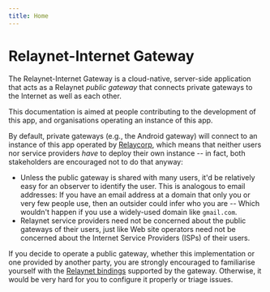 ```yaml
---
title: Home
---
```

# Relaynet-Internet Gateway

The Relaynet-Internet Gateway is a cloud-native, server-side application that acts as a Relaynet _public gateway_ that connects private gateways to the Internet as well as each other.

This documentation is aimed at people contributing to the development of this app, and organisations operating an instance of this app.

By default, private gateways (e.g., the Android gateway) will connect to an instance of this app operated by [Relaycorp](https://relaycorp.tech/), which means that neither users nor service providers _have_ to deploy their own instance -- in fact, both stakeholders are encouraged not to do that anyway:

- Unless the public gateway is shared with many users, it'd be relatively easy for an observer to identify the user. This is analogous to email addresses: If you have an email address at a domain that only you or very few people use, then an outsider could infer who you are -- Which wouldn't happen if you use a widely-used domain like `gmail.com`.
- Relaynet service providers need not be concerned about the public gateways of their users, just like Web site operators need not be concerned about the Internet Service Providers (ISPs) of their users.

If you decide to operate a public gateway, whether this implementation or one provided by another party, you are strongly encouraged to familiarise yourself with the [Relaynet bindings](https://specs.relaynet.network/RS-000#message-transport-bindings) supported by the gateway. Otherwise, it would be very hard for you to configure it properly or triage issues.
